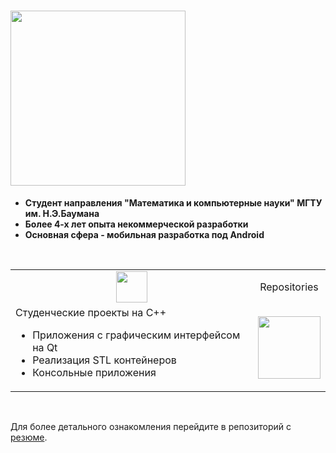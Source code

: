 # <img src="https://img.shields.io/badge/Немного_информации_о_себе-0174BE" width="280"/>
- **Студент направления "Математика и компьютерные науки" МГТУ им. Н.Э.Баумана**
- **Более 4-х лет опыта некоммерческой разработки**
- **Основная сфера - мобильная разработка под Android**
<br />
<div align="left">
    <table>
        <tr align="center">
            <td>
                <img src="https://cdn.jsdelivr.net/gh/devicons/devicon@latest/icons/cplusplus/cplusplus-original.svg" width="50"/>
            </td>
            <td>
                Repositories
            </td>
        </tr>
        <tr>
            <td>
                Студенческие проекты на C++
                <ul>
                  <li>Приложения с графическим интерфейсом на Qt</li>
                  <li>Реализация STL контейнеров</li>
                  <li>Консольные приложения</li>
                </ul>
            </td>
            <td>
                <a href="https://virtual.fn11.bmstu.ru/student-gitlab/dashboard/projects">
                    <img src="https://cdn.jsdelivr.net/gh/devicons/devicon@latest/icons/gitlab/gitlab-plain-wordmark.svg" width="100"/>
                </a>
            </td>
        </tr>
    </table>
</div> <br />

Для более детального ознакомления перейдите в репозиторий с [резюме](https://github.com/nepavellab/CV).
<!--
# <img src="https://img.shields.io/badge/Workflow_statistics-0174BE" width="200"/>
<div align="left">
    <table>
        <tr>
            <td>
                <img src="https://cdn.jsdelivr.net/gh/devicons/devicon@latest/icons/git/git-original.svg" width="120"/>
            </td>
            <td>
               <img src="https://github-readme-stats.vercel.app/api/top-langs/?username=nepavellab&hide_progress=true&theme=transparent&hide_border=true" width="400"/>
            </td>
        </tr>
    </table>
</div>-->
